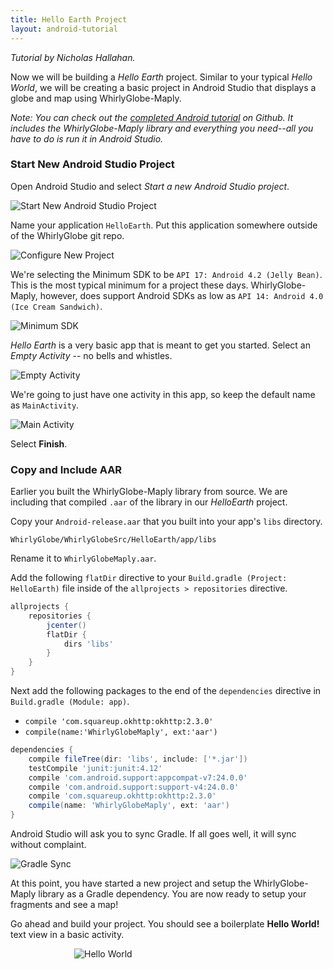 ```yaml
---
title: Hello Earth Project
layout: android-tutorial
---
```


*Tutorial by Nicholas Hallahan.*

Now we will be building a _Hello Earth_ project. Similar to your typical _Hello World_, we will be creating a basic project in Android Studio that displays a globe and map using WhirlyGlobe-Maply.

_Note: You can check out the [completed Android tutorial](https://github.com/mousebird/AndroidTutorialProject) on Github. It includes the WhirlyGlobe-Maply library and everything you need--all you have to do is run it in Android Studio._

### Start New Android Studio Project

Open Android Studio and select _Start a new Android Studio project_.

![Start New Android Studio Project](resources/start-new-android-studio-project.png)

Name your application `HelloEarth`. Put this application somewhere outside of the WhirlyGlobe git repo.

![Configure New Project](resources/android-studio-configure-new-project.png)

We're selecting the Minimum SDK to be `API 17: Android 4.2 (Jelly Bean)`. This is the most typical minimum for a project these days. WhirlyGlobe-Maply, however, does support Android SDKs as low as `API 14: Android 4.0 (Ice Cream Sandwich)`.

![Minimum SDK](resources/minimum-sdk.png)

_Hello Earth_ is a very basic app that is meant to get you started. Select an _Empty Activity_ -- no bells and whistles.

![Empty Activity](resources/empty-activity.png)

We're going to just have one activity in this app, so keep the default name as `MainActivity`.

![Main Activity](resources/main-activity.png)

Select __Finish__.

### Copy and Include AAR

Earlier you built the WhirlyGlobe-Maply library from source. We are including that compiled `.aar` of the library in our _HelloEarth_ project.

Copy your `Android-release.aar` that you built into your app's `libs` directory.

```
WhirlyGlobe/WhirlyGlobeSrc/HelloEarth/app/libs
```

Rename it to `WhirlyGlobeMaply.aar`.

Add the following `flatDir` directive to your `Build.gradle (Project: HelloEarth)` file inside of the `allprojects > repositories` directive.

```gradle
allprojects {
    repositories {
        jcenter()
        flatDir {
            dirs 'libs'
        }
    }
}
```


Next add the following packages to the end of the `dependencies` directive in `Build.gradle (Module: app)`.

* `compile 'com.squareup.okhttp:okhttp:2.3.0'`
* `compile(name:'WhirlyGlobeMaply', ext:'aar')`

```gradle
dependencies {
    compile fileTree(dir: 'libs', include: ['*.jar'])
    testCompile 'junit:junit:4.12'
    compile 'com.android.support:appcompat-v7:24.0.0'
    compile 'com.android.support:support-v4:24.0.0'
    compile 'com.squareup.okhttp:okhttp:2.3.0'
    compile(name: 'WhirlyGlobeMaply', ext: 'aar')
}
```

Android Studio will ask you to sync Gradle. If all goes well, it will sync without complaint.

![Gradle Sync](resources/gradle-sync.png)

At this point, you have started a new project and setup the WhirlyGlobe-Maply library as a Gradle dependency. You are now ready to setup your fragments and see a map!

Go ahead and build your project. You should see a boilerplate __Hello World!__ text view in a basic activity.

<img src="resources/hello-world.png" alt="Hello World" style="max-width:300px; display: block; margin: auto;" />

